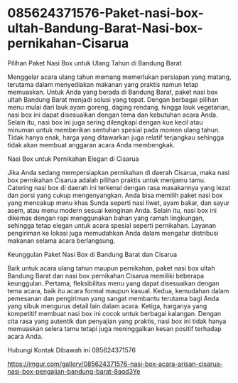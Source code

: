 # 085624371576-Paket-nasi-box-ultah-Bandung-Barat-Nasi-box-pernikahan-Cisarua
Pilihan Paket Nasi Box untuk Ulang Tahun di Bandung Barat

Menggelar acara ulang tahun memang memerlukan persiapan yang matang, terutama dalam menyediakan makanan yang praktis namun tetap memuaskan. Untuk Anda yang berada di Bandung Barat, paket nasi box ultah Bandung Barat menjadi solusi yang tepat. Dengan berbagai pilihan menu mulai dari lauk ayam goreng, daging rendang, hingga lauk vegetarian, nasi box ini dapat disesuaikan dengan tema dan kebutuhan acara Anda. Selain itu, nasi box ini juga sering dilengkapi dengan kue kecil atau minuman untuk memberikan sentuhan spesial pada momen ulang tahun. Tidak hanya enak, harga yang ditawarkan juga relatif terjangkau sehingga tidak akan membuat anggaran acara Anda membengkak.

Nasi Box untuk Pernikahan Elegan di Cisarua

Jika Anda sedang mempersiapkan pernikahan di daerah Cisarua, maka nasi box pernikahan Cisarua adalah pilihan praktis untuk menjamu tamu. Catering nasi box di daerah ini terkenal dengan rasa masakannya yang lezat dan porsi yang cukup mengenyangkan. Anda bisa memilih paket nasi box yang mencakup menu khas Sunda seperti nasi liwet, ayam bakar, dan sayur asem, atau menu modern sesuai keinginan Anda. Selain itu, nasi box ini dikemas dengan rapi menggunakan bahan yang ramah lingkungan, sehingga tetap elegan untuk acara spesial seperti pernikahan. Layanan pengiriman ke lokasi juga memudahkan Anda dalam mengatur distribusi makanan selama acara berlangsung.

Keunggulan Paket Nasi Box di Bandung Barat dan Cisarua

Baik untuk acara ulang tahun maupun pernikahan, paket nasi box ultah Bandung Barat dan nasi box pernikahan Cisarua memiliki beberapa keunggulan. Pertama, fleksibilitas menu yang dapat disesuaikan dengan tema acara, baik itu acara formal maupun kasual. Kedua, kemudahan dalam pemesanan dan pengiriman yang sangat membantu terutama bagi Anda yang sibuk mengurus detail lain dalam acara. Ketiga, harganya yang kompetitif membuat nasi box ini cocok untuk berbagai kalangan. Dengan cita rasa yang autentik dan penyajian yang praktis, nasi box ini tidak hanya memuaskan selera tamu tetapi juga meninggalkan kesan positif terhadap acara Anda.


Hubungi Kontak Dibawah ini 
085624371576

https://imgur.com/gallery/085624371576-nasi-box-acara-arisan-cisarua-nasi-box-pengajian-bandung-barat-8aqd3Ye

